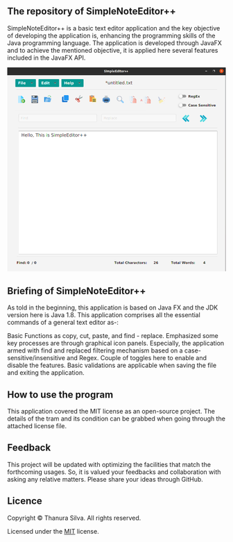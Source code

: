 ## The repository of SimpleNoteEditor++
SimpleNoteEditor++ is a basic text editor application and the key objective of developing the application is, enhancing the programming skills of the Java programming language. The application is developed through JavaFX and to achieve the mentioned objective, it is applied here several features included in the JavaFX API.

![This is the view of the application](./src/assets/SimpleEditor++.png)

## Briefing of SimpleNoteEditor++
As told in the beginning, this application is based on Java FX and the JDK version here is Java 1.8. This application comprises all the essential commands of a general text editor as-:

Basic Functions as copy, cut, paste, and find - replace.
Emphasized some key processes are through graphical icon panels.
Especially, the application armed with find and replaced filtering mechanism based on a case-sensitive/insensitive and Regex. Couple of toggles here to enable and disable the features.
Basic validations are applicable when saving the file and exiting the application.

## How to use the program
This application covered the MIT license as an open-source project. The details of the tram and its condition can be grabbed when going through the attached license file.

## Feedback
This project will be updated with optimizing the facilities that match the forthcoming usages. So, it is valued your feedbacks and collaboration with asking any relative matters. Please share your ideas through GitHub.

## Licence
Copyright © Thanura Silva. All rights reserved.

Licensed under the [MIT](/license.txt) license.
